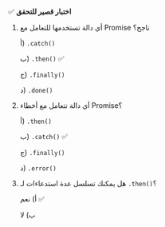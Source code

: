 ✅ **اختبار قصير للتحقق**
1.	أي دالة تستخدمها للتعامل مع Promise ناجح؟
    
    أ) `.catch()`
    
    ب) `.then()` ✅
    
    ج) `.finally()`
    
    د) `.done()`
2.	أي دالة تتعامل مع أخطاء Promise؟
    
    أ) `.then()`
    
    ب) `.catch()` ✅
    
    ج) `.finally()`
    
    د) `.error()`
3.	هل يمكنك تسلسل عدة استدعاءات لـ `.then()`؟
    
    أ) نعم ✅
    
    ب) لا
